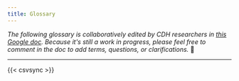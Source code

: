 ```yaml
---
title: Glossary
---
```


*The following glossary is collaboratively edited by CDH researchers in [this Google doc](https://docs.google.com/spreadsheets/d/1YN8o2fzGL4N0mmwJe6TikNAOlZHbxnKSPPdU1Hqchf0/edit?usp=sharing). Because it's still a work in progress, please feel free to comment in the doc to add terms, questions, or clarifications.* 🚧

***********

{{< csvsync >}}